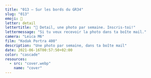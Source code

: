 ```yaml
---
title: "013 — Sur les bords du GR34"
slug: "013"
emoji: 👀
letter: detail
lettertitle: "👀 Detail, une photo par semaine. Inscris-toi!"
lettermessage: "Si tu veux recevoir la photo dans ta boîte mail."
camera: "Leica M6"
film: "Kodak Portra 400"
description: "Une photo par semaine, dans ta boîte mail"
date: 2021-06-16T00:57:50+02:00
color: "cascade"
resources:
  - src: "cover.webp"
    name: "cover"
---
```


